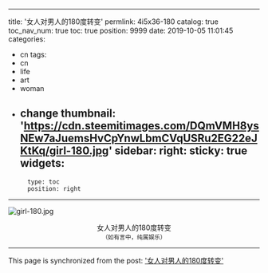 
---
title: '女人对男人的180度转变'
permlink: 4i5x36-180
catalog: true
toc_nav_num: true
toc: true
position: 9999
date: 2019-10-05 11:01:45
categories:
- cn
tags:
- cn
- life
- art
- woman
- change
thumbnail: 'https://cdn.steemitimages.com/DQmVMH8ysNEw7aJuemsHvCpYnwLbmCVqUSRu2EG22eJKtKq/girl-180.jpg'
sidebar:
    right:
        sticky: true
widgets:
    -
        type: toc
        position: right
---


![girl-180.jpg](https://cdn.steemitimages.com/DQmVMH8ysNEw7aJuemsHvCpYnwLbmCVqUSRu2EG22eJKtKq/girl-180.jpg)

<center>女人对男人的180度转变</center>
<center><sub>（如有言中，纯属娱乐）</sub></center>

- - -

This page is synchronized from the post: ['女人对男人的180度转变'](https://steemit.com/@lemooljiang/4i5x36-180)

